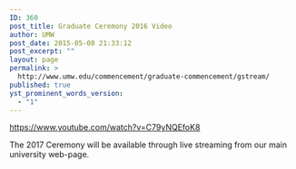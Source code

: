 ```yaml
---
ID: 360
post_title: Graduate Ceremony 2016 Video
author: UMW
post_date: 2015-05-08 21:33:12
post_excerpt: ""
layout: page
permalink: >
  http://www.umw.edu/commencement/graduate-commencement/gstream/
published: true
yst_prominent_words_version:
  - "1"
---
```

https://www.youtube.com/watch?v=C79yNQEfoK8

The 2017 Ceremony will be available through live streaming from our main university web-page.